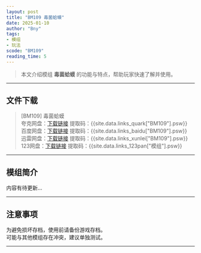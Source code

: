 ```yaml
---
layout: post
title: "BM109 毒菌蛤蟆"
date: 2025-01-10
author: "Bny"
tags: 
- 模组
- 玩法
scode: "BM109"
reading_time: 5
---
```


> 本文介绍模组 **毒菌蛤蟆** 的功能与特点，帮助玩家快速了解并使用。

---

## 文件下载

> [BM109] 毒菌蛤蟆  
夸克网盘：[下载链接]({{site.data.links_quark["BM109"].url}}) 提取码：{{site.data.links_quark["BM109"].psw}}  
百度网盘：[下载链接]({{site.data.links_baidu["BM109"].url}}) 提取码：{{site.data.links_baidu["BM109"].psw}}  
迅雷网盘：[下载链接]({{site.data.links_xunlei["BM109"].url}}) 提取码：{{site.data.links_xunlei["BM109"].psw}}  
123网盘：[下载链接]({{site.data.links_123pan["模组"].url}}) 提取码：{{site.data.links_123pan["模组"].psw}}  

---

## 模组简介

>  
内容有待更新...  

---

## 注意事项

>  
为避免损坏存档，使用前请备份游戏存档。  
可能与其他模组存在冲突，建议单独测试。  

---

